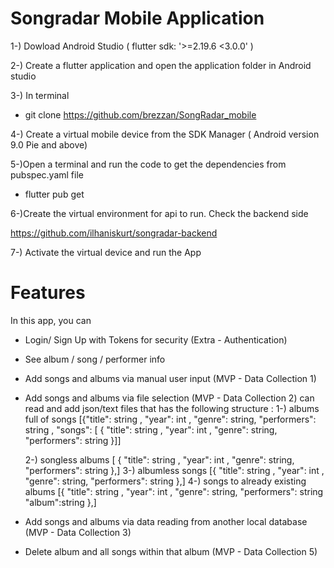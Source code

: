# Songradar Mobile Application

1-) Dowload Android Studio ( flutter sdk: '>=2.19.6 <3.0.0' ) 

2-) Create a flutter application and open the application folder in Android studio  

3-) In terminal

- git clone https://github.com/brezzan/SongRadar_mobile

4-) Create a virtual mobile device from the SDK Manager ( Android version 9.0 Pie and above)

5-)Open a terminal and run the code to get the dependencies from pubspec.yaml file 

- flutter pub get

6-)Create the virtual environment for api to run. Check the backend side 

  https://github.com/ilhaniskurt/songradar-backend

7-) Activate the virtual device and run the App

# Features

In this app, you can 
- Login/ Sign Up with Tokens for security (Extra - Authentication)

- See album / song / performer info

- Add songs and albums via manual user input (MVP - Data Collection 1)

- Add songs and albums via file selection (MVP - Data Collection 2)
  can read and add json/text files that has the following structure :
  1-) albums full of songs 
  [{"title": string ,
  "year": int ,
  "genre": string,
  "performers": string ,
  "songs": [
  {
  "title": string ,
  "year": int ,
  "genre": string,
  "performers": string 
  }]]
  
  2-) songless albums [
  {
  "title": string ,
  "year": int ,
  "genre": string,
  "performers": string 
  },]
  3-) albumless songs 
  [{
  "title": string ,
  "year": int ,
  "genre": string,
  "performers": string
  },]
  4-) songs to already existing albums
  [{
  "title": string ,
  "year": int ,
  "genre": string,
  "performers": string
  "album":string 
  },]

- Add songs and albums via data reading from another local database (MVP - Data Collection 3)

- Delete album and all songs within that album (MVP - Data Collection 5)
